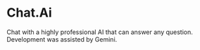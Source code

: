 # Chat.Ai
Chat with a highly professional AI that can answer any question. Development was assisted by Gemini.
